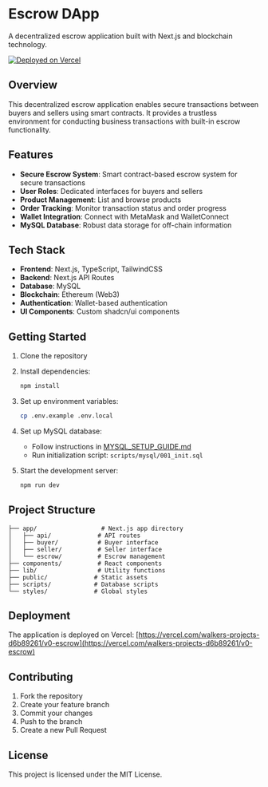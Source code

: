 # Escrow DApp

A decentralized escrow application built with Next.js and blockchain technology.

[![Deployed on Vercel](https://img.shields.io/badge/Deployed%20on-Vercel-black?style=for-the-badge&logo=vercel)](https://vercel.com/walkers-projects-d6b89261/v0-escrow)

## Overview

This decentralized escrow application enables secure transactions between buyers and sellers using smart contracts. It provides a trustless environment for conducting business transactions with built-in escrow functionality.

## Features

- **Secure Escrow System**: Smart contract-based escrow system for secure transactions
- **User Roles**: Dedicated interfaces for buyers and sellers
- **Product Management**: List and browse products
- **Order Tracking**: Monitor transaction status and order progress
- **Wallet Integration**: Connect with MetaMask and WalletConnect
- **MySQL Database**: Robust data storage for off-chain information

## Tech Stack

- **Frontend**: Next.js, TypeScript, TailwindCSS
- **Backend**: Next.js API Routes
- **Database**: MySQL
- **Blockchain**: Ethereum (Web3)
- **Authentication**: Wallet-based authentication
- **UI Components**: Custom shadcn/ui components

## Getting Started

1. Clone the repository
2. Install dependencies:
   ```bash
   npm install
   ```
3. Set up environment variables:
   ```bash
   cp .env.example .env.local
   ```
4. Set up MySQL database:
   - Follow instructions in [MYSQL_SETUP_GUIDE.md](MYSQL_SETUP_GUIDE.md)
   - Run initialization script: `scripts/mysql/001_init.sql`

5. Start the development server:
   ```bash
   npm run dev
   ```

## Project Structure

```
├── app/                  # Next.js app directory
│   ├── api/             # API routes
│   ├── buyer/           # Buyer interface
│   ├── seller/          # Seller interface
│   └── escrow/          # Escrow management
├── components/          # React components
├── lib/                 # Utility functions
├── public/             # Static assets
├── scripts/            # Database scripts
└── styles/             # Global styles
```

## Deployment

The application is deployed on Vercel:
[https://vercel.com/walkers-projects-d6b89261/v0-escrow](https://vercel.com/walkers-projects-d6b89261/v0-escrow)

## Contributing

1. Fork the repository
2. Create your feature branch
3. Commit your changes
4. Push to the branch
5. Create a new Pull Request

## License

This project is licensed under the MIT License.
